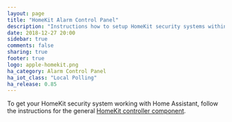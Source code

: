 ```yaml
---
layout: page
title: "HomeKit Alarm Control Panel"
description: "Instructions how to setup HomeKit security systems within Home Assistant."
date: 2018-12-27 20:00
sidebar: true
comments: false
sharing: true
footer: true
logo: apple-homekit.png
ha_category: Alarm Control Panel
ha_iot_class: "Local Polling"
ha_release: 0.85
---
```


To get your HomeKit security system working with Home Assistant, follow the instructions for the general [HomeKit controller component](/components/homekit_controller/).
